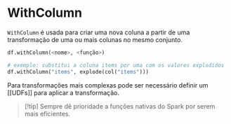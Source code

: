 # WithColumn

`WithColumn` é usada para criar uma nova coluna a partir de uma transformação de uma ou mais colunas no mesmo conjunto.

```python
df.withColumn(<nome>, <função>)

# exemplo: substitui a coluna items por uma com os valores explodidos
df.withColumn("items", explode(col("items")))
```

Para transformações mais complexas pode ser necessário definir um [[UDFs]] para aplicar a transformação.

> [!tip] Sempre dê prioridade a funções nativas do Spark por serem mais eficientes.